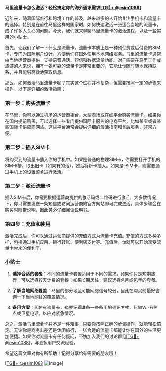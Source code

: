 **马里流量卡怎么激活？轻松搞定你的海外通讯需求[[TG💪+ @esim1088](https://t.me/s/esim1088)]**

近年来，随着国际旅行和跨境工作的普及，越来越多的人开始关注手机卡和流量卡的选择。特别是在前往马里这样的国家时，如何快速激活一张适合当地的流量卡，成了许多人关心的问题。今天，我们就来聊聊马里流量卡的激活流程，以及一些实用的小贴士。

首先，让我们了解一下什么是流量卡。流量卡本质上是一种预付费或后付费的SIM卡，专门为国际用户设计，方便他们在国外使用本地网络服务。马里的流量卡通常由当地运营商提供，支持语音通话、短信和数据流量功能。对于需要在马里工作或旅游的人来说，拥有一张可靠的流量卡是非常重要的，它能让你随时随地保持联系，并且能够高效地获取信息。

那么，如何激活马里流量卡呢？其实这个过程并不复杂，但需要按照一定的步骤来操作。以下是详细的激活指南：

### 第一步：购买流量卡

在马里，你可以通过机场的运营商柜台、大型商场或在线平台购买流量卡。如果你在国内提前购买，可以选择一些专门提供国际卡服务的电商平台，比如某宝或者某些国际卡供应商网站。这些平台通常会提供详细的激活指南和售后服务，非常方便。

### 第二步：插入SIM卡

将购买到的流量卡插入你的手机中。如果是普通的物理SIM卡，你需要打开手机的SIM卡槽，取出旧卡（如果有的话），然后将新卡插入。如果是eSIM卡，则需要通过手机上的设置菜单进行激活。

### 第三步：激活流量卡

插入SIM卡后，你需要根据运营商提供的激活码或二维码进行激活。大多数情况下，你只需要发送一条短信或访问运营商的官方网站即可完成激活。具体步骤会在购买时附带说明，因此务必仔细阅读说明书。

### 第四步：充值和使用

激活完成后，你可以通过运营商提供的充值方式为流量卡充值。充值的方式多种多样，包括通过手机应用、银行转账、便利店支付等。充值后，你就可以开始享受流量卡带来的便利了。

### 小贴士

1. **选择合适的套餐**：不同的流量卡套餐适用于不同的需求。如果你只是短期旅行，可以选择按天计费的套餐；如果长期居住，建议选择包月或包年的套餐。
   
2. **了解当地网络覆盖**：马里的部分地区可能网络信号较弱，因此在购买前最好咨询一下当地网络的覆盖情况。

3. **备用方案**：即使有流量卡，也要记得准备一些备用的通讯方式，比如Wi-Fi热点或卫星电话，以应对紧急情况。

总之，激活马里流量卡并不是一件难事，只要你按照正确的步骤操作，就能轻松搞定。无论你是商务出差还是休闲旅行，一张合适的流量卡都能让你在国外的生活更加便捷。如果你对流量卡有任何疑问，不妨加入我们的讨论群组[[TG💪+ @esim1088](https://t.me/s/esim1088)]，与更多用户交流经验。

希望这篇文章对你有所帮助！记得分享给有需要的朋友哦！

[[TG💪+ @esim1088](https://t.me/s/esim1088) ![Image](https://i.postimg.cc/4NQfJmqS/Snipaste-2025-05-13-00-14-12.png)]